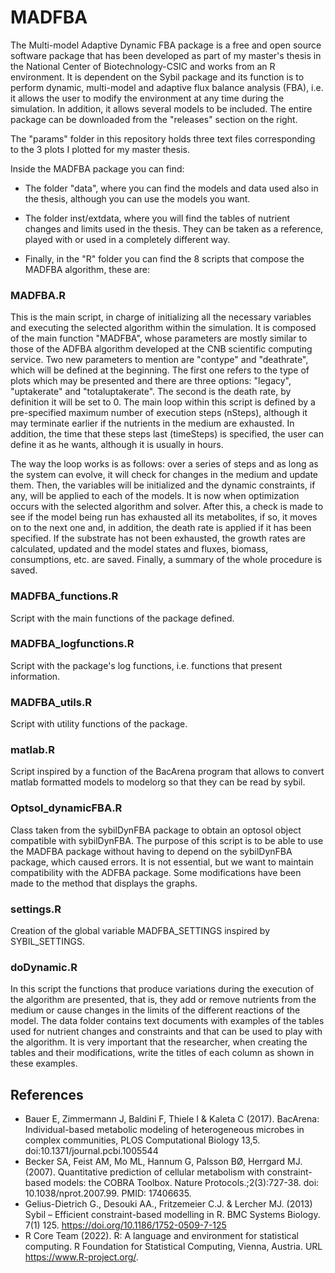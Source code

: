 # MADFBA
The Multi-model Adaptive Dynamic FBA package is a free and open source software package that has been developed as part of my master's thesis in the National Center of Biotechnology-CSIC and works from an R environment. It is dependent on the Sybil package and its function is to perform dynamic, multi-model and adaptive flux balance analysis (FBA), i.e. it allows the user to modify the environment at any time during the simulation. In addition, it allows several models to be included.
The entire package can be downloaded from the "releases" section on the right.

The "params" folder in this repository holds three text files corresponding to the 3 plots I plotted for my master thesis.

Inside the MADFBA package you can find:

* The folder "data", where you can find the models and data used also in the thesis, although you can use the models you want.

* The folder inst/extdata, where you will find the tables of nutrient changes and limits used in the thesis. They can be taken as a reference, played with or used in a completely different way.


* Finally, in the "R" folder you can find the 8 scripts that compose the MADFBA algorithm, these are:
### MADFBA.R
This is the main script, in charge of initializing all the necessary variables and executing the selected algorithm within the simulation. 
It is composed of the main function "MADFBA", whose parameters are mostly similar to those of the ADFBA algorithm developed at the CNB scientific computing service. Two new parameters to mention are "contype" and "deathrate", which will be defined at the beginning. The first one refers to the type of plots which may be presented and there are three options: "legacy", "uptakerate" and "totaluptakerate". The second is the death rate, by definition it will be set to 0.
The main loop within this script is defined by a pre-specified maximum number of execution steps (nSteps), although it may terminate earlier if the nutrients in the medium are exhausted. In addition, the time that these steps last (timeSteps) is specified, the user can define it as he wants, although it is usually in hours. 

The way the loop works is as follows: over a series of steps and as long as the system can evolve, it will check for changes in the medium and update them. Then, the variables will be initialized and the dynamic constraints, if any, will be applied to each of the models. It is now when optimization occurs with the selected algorithm and solver. After this, a check is made to see if the model being run has exhausted all its metabolites, if so, it moves on to the next one and, in addition, the death rate is applied if it has been specified. If the substrate has not been exhausted, the growth rates are calculated, updated and the model states and fluxes, biomass, consumptions, etc. are saved. Finally, a summary of the whole procedure is saved.
### MADFBA_functions.R
Script with the main functions of the package defined.
### MADFBA_logfunctions.R
Script with the package's log functions, i.e. functions that present information.
### MADFBA_utils.R
Script with utility functions of the package.
### matlab.R
Script inspired by a function of the BacArena program that allows to convert matlab formatted models to modelorg so that they can be read by sybil.
### Optsol_dynamicFBA.R
Class taken from the sybilDynFBA package to obtain an optosol object compatible with sybilDynFBA. The purpose of this script is to be able to use the MADFBA package without having to depend on the sybilDynFBA package, which caused errors. It is not essential, but we want to maintain compatibility with the ADFBA package. Some modifications have been made to the method that displays the graphs.
### settings.R
Creation of the global variable MADFBA_SETTINGS inspired by SYBIL_SETTINGS.
### doDynamic.R
In this script the functions that produce variations during the execution of the algorithm are presented, that is, they add or remove nutrients from the medium or cause changes in the limits of the different reactions of the model.
The data folder contains text documents with examples of the tables used for nutrient changes and constraints and that can be used to play with the algorithm. It is very important that the researcher, when creating the tables and their modifications, write the titles of each column as shown in these examples.


## References
* Bauer E, Zimmermann J, Baldini F, Thiele I & Kaleta C (2017). BacArena: Individual-based metabolic modeling of heterogeneous microbes in complex communities, PLOS Computational Biology 13,5. doi:10.1371/journal.pcbi.1005544
* Becker SA, Feist AM, Mo ML, Hannum G, Palsson BØ, Herrgard MJ. (2007). Quantitative prediction of cellular metabolism with constraint-based models: the COBRA Toolbox. Nature Protocols.;2(3):727-38. doi: 10.1038/nprot.2007.99. PMID: 17406635.
* Gelius-Dietrich G., Desouki AA., Fritzemeier C.J. & Lercher MJ. (2013) Sybil – Efficient constraint-based modelling in R. BMC Systems Biology. 7(1) 125. https://doi.org/10.1186/1752-0509-7-125
* R Core Team (2022). R: A language and environment for statistical computing. R Foundation for Statistical Computing, Vienna, Austria. URL https://www.R-project.org/.
